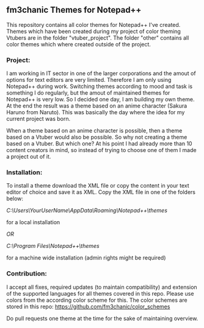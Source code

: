 ## fm3chanic Themes for Notepad++

This repository contains all color themes for Notepad++ I've created.
Themes which have been created during my project of color theming Vtubers are in the folder "vtuber_project". The folder "other" contains all color themes which where created outside of the project.

### Project:

I am working in IT sector in one of the larger corporations and the amout of options for text editors are very limited. Therefore I am only using Notepad++ during work. Switching themes according to mood and task is something I do regularly, but the amout of maintained themes for Notepad++ is very low.
So I decided one day, I am building my own theme. At the end the result was a theme based on an anime character  (Sakura Haruno from Naruto). This was basically the day where the idea for my current project was born.

When a theme based on an anime character is possible, then a theme based on a Vtuber would also be possible. So why not creating a theme based on a Vtuber. But which one? 
At his point I had already more than 10 content creators in mind, so instead of trying to choose one of them I made a project out of it.

### Installation:

To install a theme download the XML file or copy the content in your text editor of choice and save it as XML. 
Copy the XML file in one of the folders below:

*C:\Users\YourUserName\AppData\Roaming\Notepad++\themes*

for a local installation

*OR*

*C:\Program Files\Notepad++\themes*

for a machine wide installation (admin rights might be required)

### Contribution:

I accept all fixes, required updates (to maintain compatibility) and extension of the supported languages for all themes covered in this repo.
Please use colors from the according color scheme for this. The color schemes are stored in this repo: https://github.com/fm3chanic/color_schemes
 
Do pull requests one theme at the time for the sake of maintaining overview.